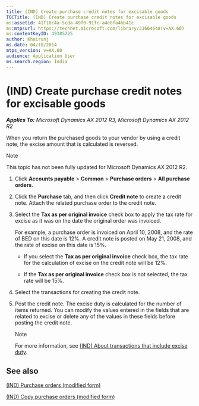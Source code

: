 ```yaml
---
title: (IND) Create purchase credit notes for excisable goods
TOCTitle: (IND) Create purchase credit notes for excisable goods
ms:assetid: 41f16c4a-5cda-49f0-91fc-a4e8fa46b41c
ms:mtpsurl: https://technet.microsoft.com/library/JJ664648(v=AX.60)
ms:contentKeyID: 49385725
author: Khairunj
ms.date: 04/18/2014
mtps_version: v=AX.60
audience: Application User
ms.search.region: India
---
```


# (IND) Create purchase credit notes for excisable goods 


_**Applies To:** Microsoft Dynamics AX 2012 R3, Microsoft Dynamics AX 2012 R2_

When you return the purchased goods to your vendor by using a credit note, the excise amount that is calculated is reversed.


> [!NOTE]
> <P>This topic has not been fully updated for Microsoft Dynamics AX 2012 R2.</P>



1.  Click **Accounts payable** \> **Common** \> **Purchase orders** \> **All purchase orders**.

2.  Click the **Purchase** tab, and then click **Credit note** to create a credit note. Attach the related purchase order to the credit note.

3.  Select the **Tax as per original invoice** check box to apply the tax rate for excise as it was on the date the original order was invoiced.
    
    For example, a purchase order is invoiced on April 10, 2008, and the rate of BED on this date is 12%. A credit note is posted on May 21, 2008, and the rate of excise on this date is 15%.
    
      - If you select the **Tax as per original invoice** check box, the tax rate for the calculation of excise on the credit note will be 12%.
    
      - If the **Tax as per original invoice** check box is not selected, the tax rate will be 15%.

4.  Select the transactions for creating the credit note.

5.  Post the credit note. The excise duty is calculated for the number of items returned. You can modify the values entered in the fields that are related to excise or delete any of the values in these fields before posting the credit note.
    

    > [!NOTE]
    > <P>For more information, see <A href="ind-about-transactions-that-include-excise-duty.md">(IND) About transactions that include excise duty</A>.</P>



## See also

[(IND) Purchase orders (modified form)](https://technet.microsoft.com/library/jj664798\(v=ax.60\))

[(IND) Copy purchase orders (modified form)](https://technet.microsoft.com/library/jj664580\(v=ax.60\))

  


